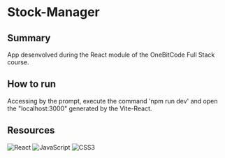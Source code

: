 # Stock-Manager

## Summary
App desenvolved during the React module of the OneBitCode Full Stack course.

## How to run
Accessing by the prompt, execute the command 'npm run dev' and open the "localhost:3000" generated by the Vite-React.

## Resources
![React](https://img.shields.io/badge/react-%2320232a.svg?style=for-the-badge&logo=react&logoColor=%2361DAFB)
![JavaScript](https://img.shields.io/badge/javascript-%23323330.svg?style=for-the-badge&logo=javascript&logoColor=%23F7DF1E)
![CSS3](https://img.shields.io/badge/css3-%231572B6.svg?style=for-the-badge&logo=css3&logoColor=white)
